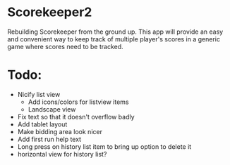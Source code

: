 Scorekeeper2
============

Rebuilding Scorekeeper from the ground up.  This app will provide an easy and convenient way to keep track of multiple player's scores in a generic game where scores need to be tracked.

Todo:
=====
- Nicify list view
  - Add icons/colors for listview items
  - Landscape view
- Fix text so that it doesn't overflow badly
- Add tablet layout
- Make bidding area look nicer
- Add first run help text
- Long press on history list item to bring up option to delete it
- horizontal view for history list?